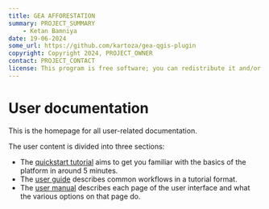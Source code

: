 ```yaml
---
title: GEA AFFORESTATION
summary: PROJECT_SUMMARY
    - Ketan Bamniya
date: 19-06-2024
some_url: https://github.com/kartoza/gea-qgis-plugin
copyright: Copyright 2024, PROJECT_OWNER
contact: PROJECT_CONTACT
license: This program is free software; you can redistribute it and/or modify it under the terms of the GNU Affero General Public License as published by the Free Software Foundation; either version 3 of the License, or (at your option) any later version.
---
```


# User documentation

This is the homepage for all user-related documentation.

The user content is divided into three sections:

- The [quickstart tutorial](quickstart/index.md) aims to get you familiar with the basics of the platform in around 5 minutes.
- The [user guide](guide/index.md) describes common workflows in a tutorial format.
- The [user manual](manual/index.md) describes each page of the user interface and what the various options on that page do.
